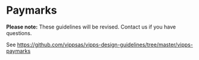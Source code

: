 <!-- START_METADATA
---
title: Paymarks
sidebar_position: 45
pagination_next: null
---
END_METADATA -->

# Paymarks

**Please note:** These guidelines will be revised. Contact us if you have questions.

See https://github.com/vippsas/vipps-design-guidelines/tree/master/vipps-paymarks
